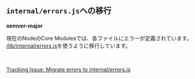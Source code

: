 ## `internal/errors.js`への移行

**semver-major**

現在のNodeのCore Modulesでは、各ファイルにエラーが定義されています。   
[/lib/internal/errors.js](https://github.com/nodejs/node/blob/master/lib/internal/errors.js)を使うように移行しています。  

<br>

[Tracking Issue: Migrate errors to internal/errors.js](https://github.com/nodejs/node/issues/11273)
